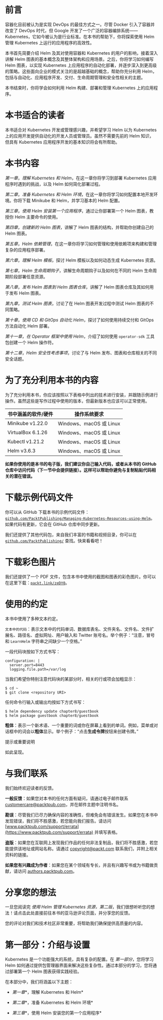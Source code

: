 # 前言

容器化目前被认为是实现 DevOps 的最佳方式之一。尽管 Docker 引入了容器并改变了 DevOps 时代，但 Google 开发了一个广泛的容器编排系统——Kubernetes，它如今被认为是行业标准。在本书的帮助下，你将探索使用 Helm 管理 Kubernetes 上运行的应用程序的高效性。

本书首先简要介绍 Helm 及其对使用容器和 Kubernetes 的用户的影响，接着深入讲解 Helm 图表的基本概念及其整体架构和应用场景。之后，你将学习如何编写 Helm 图表，以实现 Kubernetes 上应用程序的自动化部署，并逐步深入到更高级的策略。这些面向企业的模式关注的是超越基础的概念，帮助你充分利用 Helm，包括与自动化、应用程序开发、交付、生命周期管理和安全性相关的主题。

本书结束时，你将学会如何利用 Helm 构建、部署和管理 Kubernetes 上的应用程序。

# 本书适合的读者

本书适合对 Kubernetes 开发或管理感兴趣，并希望学习 Helm 以为 Kubernetes 上的应用开发提供自动化的开发人员或管理员。虽然不需要先前的 Helm 知识，但具有 Kubernetes 应用程序开发的基本知识将会有所帮助。

# 本书内容

*第一章*，*理解 Kubernetes 和 Helm*，在这一章你将学习到部署 Kubernetes 应用程序时遇到的挑战，以及 Helm 如何简化部署过程。

*第二章*，*准备 Kubernetes 和 Helm 环境*，在这一章你将学习如何配置本地开发环境。你将下载 Minikube 和 Helm，并学习基本的 Helm 配置。

*第三章*，*使用 Helm 安装第一个应用程序*，通过让你部署第一个 Helm 图表，教授你 Helm 主要命令的使用。

*第四章*，*创建新的 Helm 图表*，讲解了 Helm 图表的结构，并帮助你创建自己的 Helm 图表。

*第五章*，*Helm 依赖管理*，在这一章你将学习如何管理和使用依赖项来构建和管理复杂的应用程序部署。

*第六章*，*理解 Helm 模板*，探讨 Helm 模板以及如何动态生成 Kubernetes 资源。

*第七章*，*Helm 生命周期钩子*，讲解生命周期钩子以及如何在不同的 Helm 生命周期阶段部署任意资源。

*第八章*，*发布 Helm 图表到 Helm 图表仓库*，讲解了 Helm 图表仓库及其如何用于发布 Helm 图表。

*第九章*，*测试 Helm 图表*，讨论了在 Helm 图表开发过程中测试 Helm 图表的不同策略。

*第十章*，*使用 CD 和 GitOps 自动化 Helm*，探讨了如何使用持续交付和 GitOps 方法自动化 Helm 部署。

*第十一章*，*在 Operator 框架中使用 Helm*，介绍了如何使用 `operator-sdk` 工具包创建一个 Helm 操作符。

*第十二章*，*Helm 安全性考虑事项*，讨论了与 Helm 发布、图表和仓库相关的不同安全话题。

# 为了充分利用本书的内容

为了充分利用本书，你应该按照以下表格中列出的技术进行安装，并跟随示例进行操作。虽然这些是写作过程中使用的版本，但最新版本也应该可以正常使用。

| **书中涵盖的软件/硬件** | **操作系统要求** |
| --- | --- |
| Minikube v1.22.0 | Windows、macOS 或 Linux |
| VirtualBox 6.1.26 | Windows、macOS 或 Linux |
| Kubectl v1.21.2 | Windows、macOS 或 Linux |
| Helm v3.6.3 | Windows、macOS 或 Linux |

**如果你使用的是本书的电子版，我们建议你自己输入代码，或者从本书的 GitHub 仓库中访问代码（下一节中会提供链接）。这样可以帮助你避免与复制粘贴代码相关的潜在错误。**

# 下载示例代码文件

你可以从 GitHub 下载本书的示例代码文件：[`github.com/PacktPublishing/Managing-Kubernetes-Resources-using-Helm`](https://github.com/PacktPublishing/Managing-Kubernetes-Resources-using-Helm)。如果代码有更新，它会在 GitHub 仓库中同步更新。

我们还提供了其他代码包，来自我们丰富的书籍和视频目录，你可以在 [`github.com/PacktPublishing/`](https://github.com/PacktPublishing/) 查找。快来看看吧！

# 下载彩色图片

我们还提供了一个 PDF 文件，包含本书中使用的截图和图表的彩色图片。你可以在这里下载：[`packt.link/zeDY0`](https://packt.link/zeDY0)。

# 使用的约定

本书中使用了多种文本约定。

`文本中的代码`：表示文本中的代码单词、数据库表名、文件夹名、文件名、文件扩展名、路径名、虚拟网址、用户输入和 Twitter 账号名。举个例子：“注意，冒号和 `LearnHelm` 字符串之间缺少一个空格。”

一段代码块按如下方式书写：

```
configuration: |
  server.port=8443
  logging.file.path=/var/log
```

当我们希望你特别注意代码块的某部分时，相关的行或项会加粗显示：

```
$ cd ~
$ git clone <repository URI>
```

任何命令行输入或输出均按如下方式书写：

```
$ helm dependency update chapter8/guestbook
$ helm package guestbook chapter8/guestbook
```

**粗体**：表示一个新术语、一个重要的词或你在屏幕上看到的单词。例如，菜单或对话框中的词会以**粗体**显示。举个例子：“点击**生成令牌**按钮来创建令牌。”

提示或重要说明

如此呈现。

# 与我们联系

我们始终欢迎读者的反馈。

**一般反馈**：如果您对本书的任何方面有疑问，请通过电子邮件联系 [customercare@packtpub.com](https://customercare@packtpub.com)，并在邮件主题中注明书名。

**勘误**：尽管我们已尽力确保内容的准确性，但难免会有错误发生。如果您在本书中发现错误，我们将不胜感激，若您能向我们报告。请访问 [www.packtpub.com/support/errata](https://www.packtpub.com/support/errata) 并填写表格。

**盗版**：如果您在互联网上发现我们作品的任何非法复制品，我们将不胜感激，若您能提供该地址或网站名称。请通过 [copyright@packt.com](https://copyright@packt.com) 联系我们，并附上相关资料的链接。

**如果您有兴趣成为作者**：如果您在某个领域有专长，并且有兴趣写书或为书籍做贡献，请访问 [authors.packtpub.com](https://authors.packtpub.com)。

# 分享您的想法

一旦您阅读完 *使用 Helm 管理 Kubernetes 资源，第二版*，我们很想听听您的想法！请点击此处直接前往本书的亚马逊评论页面，并分享您的反馈。

您的评论对我们和技术社区非常重要，将帮助我们确保提供高质量的内容。

# 第一部分：介绍与设置

Kubernetes 是一个功能强大的系统，具有复杂的配置。在 *第一部分*，您将学习 Helm 如何通过提供包管理器界面来解决这些复杂性。通过本部分的学习，您将通过部署第一个 Helm 图表获得实践经验。

在本部分中，我们将涵盖以下主题：

+   *第一章**，理解 Kubernetes 和 Helm*

+   *第二章**，准备 Kubernetes 和 Helm 环境*

+   *第三章**，使用 Helm 安装您的第一个应用程序*
